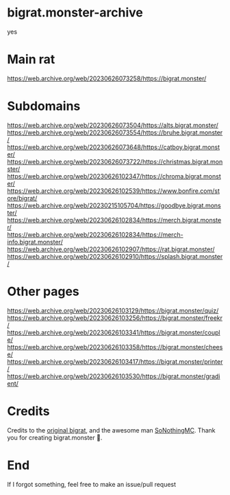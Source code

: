 # bigrat.monster-archive
yes

# Main rat  
https://web.archive.org/web/20230626073258/https://bigrat.monster/  

# Subdomains  
https://web.archive.org/web/20230626073504/https://alts.bigrat.monster/  
https://web.archive.org/web/20230626073554/https://bruhe.bigrat.monster/  
https://web.archive.org/web/20230626073648/https://catboy.bigrat.monster/  
https://web.archive.org/web/20230626073722/https://christmas.bigrat.monster/  
https://web.archive.org/web/20230626102347/https://chroma.bigrat.monster/  
https://web.archive.org/web/20230626102539/https://www.bonfire.com/store/bigrat/  
https://web.archive.org/web/20230215105704/https://goodbye.bigrat.monster/  
https://web.archive.org/web/20230626102834/https://merch.bigrat.monster/  
https://web.archive.org/web/20230626102834/https://merch-info.bigrat.monster/  
https://web.archive.org/web/20230626102907/https://rat.bigrat.monster/  
https://web.archive.org/web/20230626102910/https://splash.bigrat.monster/  

# Other pages  
https://web.archive.org/web/20230626103129/https://bigrat.monster/quiz/  
https://web.archive.org/web/20230626103256/https://bigrat.monster/freekr/  
https://web.archive.org/web/20230626103341/https://bigrat.monster/couple/  
https://web.archive.org/web/20230626103358/https://bigrat.monster/cheese/  
https://web.archive.org/web/20230626103417/https://bigrat.monster/printer/  
https://web.archive.org/web/20230626103530/https://bigrat.monster/gradient/  

# Credits  
Credits to the [original bigrat](https://github.com/bigratmonster/bigrat.monster), and the awesome man [SoNothingMC](https://github.com/SoNothingMC). Thank you for creating bigrat.monster 🙏.

# End  
If I forgot something, feel free to make an issue/pull request
